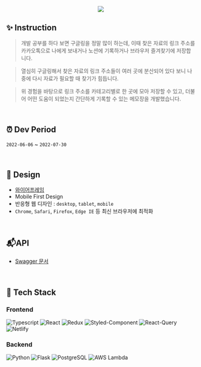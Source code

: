 <p align="center">
<img src="https://user-images.githubusercontent.com/89760088/180961840-fb3afe8d-4bf5-4ead-977f-c5a474c317a6.png"/>
</p>

## ✨ Instruction

> 개발 공부를 하다 보면 구글링을 정말 많이 하는데, 이때 찾은 자료의 링크 주소를 카카오톡으로 나에게 보내거나 노션에 기록하거나 브라우저 즐겨찾기에 저장합니다.

> 열심히 구글링해서 찾은 자료의 링크 주소들이 여러 곳에 분산되어 있다 보니 나중에 다시 자료가 필요할 때 찾기가 힘듭니다.

> 위 경험을 바탕으로 링크 주소를 카테고리별로 한 곳에 모아 저장할 수 있고, 더불어 어떤 도움이 되었는지 간단하게 기록할 수 있는 메모장을 개발했습니다.

<br/>

## ⏰ Dev Period

`2022-06-06` ~ `2022-07-30`

<br/>

## 💅 Design

- [와이어프레임](https://www.figma.com/file/hg9Km0N47f3xC2M2Kk3lRh/Link-Memo)
- Mobile First Design
- 반응형 웹 디자인 : `desktop`, `tablet`, `mobile`
- `Chrome`, `Safari`, `Firefox`, `Edge IE` 등 최신 브라우저에 최적화

<br/>

## 📬API
- [Swagger 문서](https://dsdm1cnijd.execute-api.ap-northeast-2.amazonaws.com/dev/api-docs)

<br/>

## 🔨 Tech Stack

### Frontend

<img alt="Typescript" src ="https://img.shields.io/badge/TypeScript-3178C6.svg?&logo=JavaScript&logoColor=white"/> <img alt="React" src ="https://img.shields.io/badge/React-61DAFB.svg?&logo=React&logoColor=white"/>
<img alt="Redux" src ="https://img.shields.io/badge/Redux-764ABC.svg?&logo=Redux&logoColor=white"/>
<img alt="Styled-Component" src ="https://img.shields.io/badge/Styled Components-DB7093.svg?&logo=styled-components&logoColor=white"/>
<img alt="React-Query" src ="https://img.shields.io/badge/React Query-FF4154.svg?&logo=React Query&logoColor=white"/>
<img alt="Netlify" src ="https://img.shields.io/badge/Netlify-00C7B7.svg?&logo=Netlify&logoColor=white"/>

### Backend

<img alt="Python" src ="https://img.shields.io/badge/Python-3776AB.svg?&logo=Python&logoColor=white"/> <img alt="Flask" src ="https://img.shields.io/badge/Flask-000000.svg?&logo=Flask&logoColor=white"/> <img alt="PostgreSQL" src ="https://img.shields.io/badge/PostgreSQL-4169E1.svg?&logo=PostgreSQL&logoColor=white"/>
<img alt="AWS Lambda" src ="https://img.shields.io/badge/AWS Lambda-FF9900.svg?&logo=AWS Lambda&logoColor=white"/>
